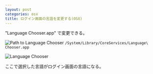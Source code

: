 ```yaml
---
layout: post
categories: osx
title: ログイン画面の言語を変更する(OSX)
---
```


"Language Chooser.app" で変更できる。

![Path to Language Chooser](http://gyazo.com/36cc9fee966dd87571999d7583a91b5a.png)
`/System/Library/CoreServices/Language\ Chooser.app`

![Language Chooser](http://gyazo.com/cbe1a68fad487a84fd7e8cd2378bab4d.png)

ここで選択した言語がログイン画面の言語になる。
